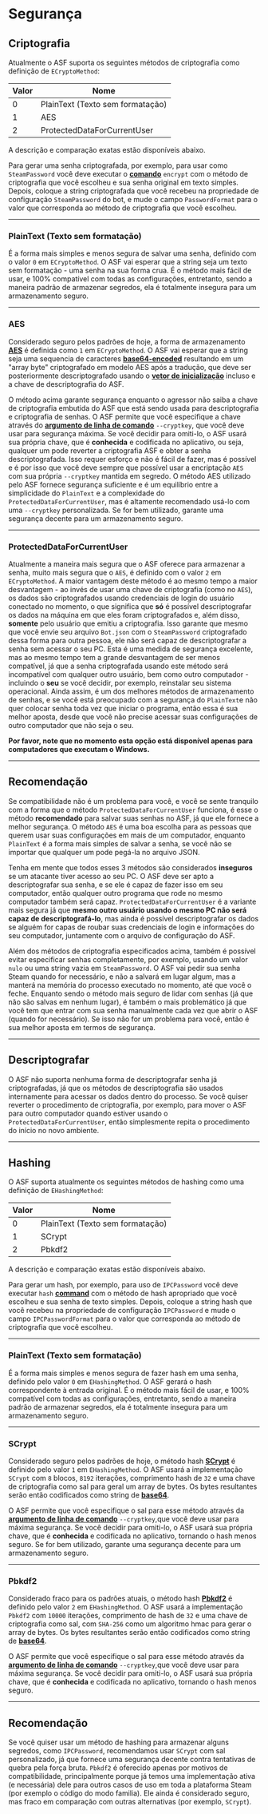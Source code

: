 # Segurança

## Criptografia

Atualmente o ASF suporta os seguintes métodos de criptografia como definição de `ECryptoMethod`:

| Valor | Nome                             |
| ----- | -------------------------------- |
| 0     | PlainText (Texto sem formatação) |
| 1     | AES                              |
| 2     | ProtectedDataForCurrentUser      |

A descrição e comparação exatas estão disponíveis abaixo.

Para gerar uma senha criptografada, por exemplo, para usar como `SteamPassword` você deve executar o **[comando](https://github.com/JustArchiNET/ArchiSteamFarm/wiki/Commands)** `encrypt` com o método de criptografia que você escolheu e sua senha original em texto simples. Depois, coloque a string criptografada que você recebeu na propriedade de configuração `SteamPassword` do bot, e mude o campo `PasswordFormat` para o valor que corresponda ao método de criptografia que você escolheu.

* * *

### PlainText (Texto sem formatação)

É a forma mais simples e menos segura de salvar uma senha, definido com o valor `0` em `ECryptoMethod`. O ASF vai esperar que a string seja um texto sem formatação - uma senha na sua forma crua. É o método mais fácil de usar, e 100% compatível com todas as configurações, entretanto, sendo a maneira padrão de armazenar segredos, ela é totalmente insegura para um armazenamento seguro.

* * *

### AES

Considerado seguro pelos padrões de hoje, a forma de armazenamento **[AES](https://pt.wikipedia.org/wiki/Advanced_Encryption_Standard)** é definida como `1` em `ECryptoMethod`. O ASF vai esperar que a string seja uma sequencia de caracteres **[base64-encoded](https://en.wikipedia.org/wiki/Base64)** resultando em um "array byte" criptografado em modelo AES após a tradução, que deve ser posteriormente descriptografado usando o **[vetor de inicialização](https://pt.wikipedia.org/wiki/Vetor_de_inicializa%C3%A7%C3%A3o)** incluso e a chave de descriptografia do ASF.

O método acima garante segurança enquanto o agressor não saiba a chave de criptografia embutida do ASF que está sendo usada para descriptografia e criptografia de senhas. O ASF permite que você especifique a chave através do **[argumento de linha de comando](https://github.com/JustArchiNET/ArchiSteamFarm/wiki/Command-Line-Arguments-pt-BR)** `--cryptkey`, que você deve usar para segurança máxima. Se você decidir para omiti-lo, o ASF usará sua própria chave, que é **conhecida** e codificada no aplicativo, ou seja, qualquer um pode reverter a criptografia ASF e obter a senha descriptografada. Isso requer esforço e não é fácil de fazer, mas é possível e é por isso que você deve sempre que possível usar a encriptação `AES` com sua própria `--cryptkey` mantida em segredo. O método AES utilizado pelo ASF fornece segurança suficiente e é um equilíbrio entre a simplicidade do `PlainText` e a complexidade do `ProtectedDataForCurrentUser`, mas é altamente recomendado usá-lo com uma `--cryptkey` personalizada. Se for bem utilizado, garante uma segurança decente para um armazenamento seguro.

* * *

### ProtectedDataForCurrentUser

Atualmente a maneira mais segura que o ASF oferece para armazenar a senha, muito mais segura que o `AES`, é definido com o valor `2` em `ECryptoMethod`. A maior vantagem deste método é ao mesmo tempo a maior desvantagem - ao invés de usar uma chave de criptografia (como no `AES`), os dados são criptografados usando credenciais de login do usuário conectado no momento, o que significa que **só** é possível descriptografar os dados na máquina em que eles foram criptografados e, além disso, **somente** pelo usuário que emitiu a criptografia. Isso garante que mesmo que você envie seu arquivo `Bot.json` com o `SteamPassword` criptografado dessa forma para outra pessoa, ele não será capaz de descriptografar a senha sem acessar o seu PC. Esta é uma medida de segurança excelente, mas ao mesmo tempo tem a grande desvantagem de ser menos compatível, já que a senha criptografada usando este método será incompatível com qualquer outro usuário, bem como outro computador - incluindo o **seu** se você decidir, por exemplo, reinstalar seu sistema operacional. Ainda assim, é um dos melhores métodos de armazenamento de senhas, e se você está preocupado com a segurança do `PlainText`e não quer colocar senha toda vez que iniciar o programa, então essa é sua melhor aposta, desde que você não precise acessar suas configurações de outro computador que não seja o seu.

**Por favor, note que no momento esta opção está disponível apenas para computadores que executam o Windows.**

* * *

## Recomendação

Se compatibilidade não é um problema para você, e você se sente tranquilo com a forma que o método `ProtectedDataForCurrentUser` funciona, é esse o método **recomendado** para salvar suas senhas no ASF, já que ele fornece a melhor segurança. O método `AES` é uma boa escolha para as pessoas que querem usar suas configurações em mais de um computador, enquanto `PlainText` é a forma mais simples de salvar a senha, se você não se importar que qualquer um pode pegá-la no arquivo JSON.

Tenha em mente que todos esses 3 métodos são considerados **inseguros** se um atacante tiver acesso ao seu PC. O ASF deve ser apto a descriptografar sua senha, e se ele é capaz de fazer isso em seu computador, então qualquer outro programa que rode no mesmo computador também será capaz. `ProtectedDataForCurrentUser` é a variante mais segura já que **mesmo outro usuário usando o mesmo PC não será capaz de descriptografá-lo**, mas ainda é possível descriptografar os dados se alguém for capas de roubar suas credenciais de login e informações do seu computador, juntamente com o arquivo de configuração do ASF.

Além dos métodos de criptografia especificados acima, também é possível evitar especificar senhas completamente, por exemplo, usando um valor `nulo` ou uma string vazia em `SteamPassword`. O ASF vai pedir sua senha Steam quando for necessário, e não a salvará em lugar algum, mas a manterá na memória do processo executado no momento, até que você o feche. Enquanto sendo o método mais seguro de lidar com senhas (já que não são salvas em nenhum lugar), é também o mais problemático já que você tem que entrar com sua senha manualmente cada vez que abrir o ASF (quando for necessário). Se isso não for um problema para você, então é sua melhor aposta em termos de segurança.

* * *

## Descriptografar

O ASF não suporta nenhuma forma de descriptografar senha já criptografadas, já que os métodos de descriptografia são usados internamente para acessar os dados dentro do processo. Se você quiser reverter o procedimento de criptografia, por exemplo, para mover o ASF para outro computador quando estiver usando o `ProtectedDataForCurrentUser`, então simplesmente repita o procedimento do início no novo ambiente.

* * *

## Hashing

O ASF suporta atualmente os seguintes métodos de hashing como uma definição de `EHashingMethod`:

| Valor | Nome                             |
| ----- | -------------------------------- |
| 0     | PlainText (Texto sem formatação) |
| 1     | SCrypt                           |
| 2     | Pbkdf2                           |

A descrição e comparação exatas estão disponíveis abaixo.

Para gerar um hash, por exemplo, para uso de `IPCPassword` você deve executar `hash` **[command](https://github.com/JustArchiNET/ArchiSteamFarm/wiki/Commands)** com o método de hash apropriado que você escolheu e sua senha de texto simples. Depois, coloque a string hash que você recebeu na propriedade de configuração `IPCPassword` e mude o campo `IPCPasswordFormat` para o valor que corresponda ao método de criptografia que você escolheu.

* * *

### PlainText (Texto sem formatação)

É a forma mais simples e menos segura de fazer hash em uma senha, definido pelo valor `0` em `EHashingMethod`. O ASF gerará o hash correspondente à entrada original. É o método mais fácil de usar, e 100% compatível com todas as configurações, entretanto, sendo a maneira padrão de armazenar segredos, ela é totalmente insegura para um armazenamento seguro.

* * *

### SCrypt

Considerado seguro pelos padrões de hoje, o método hash **[SCrypt](https://pt.wikipedia.org/wiki/Scrypt)** é definido pelo valor `1` em `EHashingMethod`. O ASF usará a implementação `SCrypt` com `8` blocos, `8192` iterações, comprimento hash de `32` e uma chave de criptografia como sal para geral um array de bytes. Os bytes resultantes serão então codificados como string de **[base64](https://pt.wikipedia.org/wiki/Base64)**.

O ASF permite que você especifique o sal para esse método através da **[argumento de linha de comando](https://github.com/JustArchiNET/ArchiSteamFarm/wiki/Command-line-arguments-pt-BR)** `--cryptkey`,que você deve usar para máxima segurança. Se você decidir para omiti-lo, o ASF usará sua própria chave, que é **conhecida** e codificada no aplicativo, tornando o hash menos seguro. Se for bem utilizado, garante uma segurança decente para um armazenamento seguro.

* * *

### Pbkdf2

Considerado fraco para os padrões atuais, o método hash **[Pbkdf2](https://en.wikipedia.org/wiki/PBKDF2)** é definido pelo valor `2` em `EHashingMethod`. O ASF usará a implementação `Pbkdf2` com `10000` iterações, comprimento de hash de `32` e uma chave de criptografia como sal, com `SHA-256` como um algoritmo hmac para gerar o array de bytes. Os bytes resultantes serão então codificados como string de **[base64](https://pt.wikipedia.org/wiki/Base64)**.

O ASF permite que você especifique o sal para esse método através da **[argumento de linha de comando](https://github.com/JustArchiNET/ArchiSteamFarm/wiki/Command-line-arguments-pt-BR)** `--cryptkey`,que você deve usar para máxima segurança. Se você decidir para omiti-lo, o ASF usará sua própria chave, que é **conhecida** e codificada no aplicativo, tornando o hash menos seguro.

* * *

## Recomendação

Se você quiser usar um método de hashing para armazenar alguns segredos, como `IPCPassword`, recomendamos usar `SCrypt` com sal personalizado, já que fornece uma segurança decente contra tentativas de quebra pela força bruta. `Pbkdf2` é oferecido apenas por motivos de compatibilidade, principalmente porque já temos uma implementação ativa (e necessária) dele para outros casos de uso em toda a plataforma Steam (por exemplo o código do modo familia). Ele ainda é considerado seguro, mas fraco em comparação com outras alternativas (por exemplo, `SCrypt`).